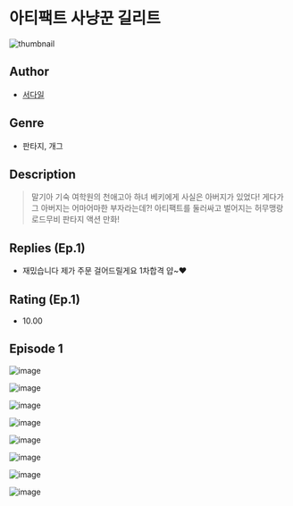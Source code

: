 # 아티팩트 사냥꾼 길리트
![thumbnail](https://image-comic.pstatic.net/user_contents_data/challenge_comic/2023/05/25/367120/upload_7234247081700975160_480x623.jpeg)

## Author
- [서다일](https://comic.naver.com/artistTitle?id=367120)

## Genre
- 판타지, 개그

## Description
> 말기아 기숙 여학원의 천애고아 하녀 베키에게 사실은 아버지가 있었다! 게다가 그 아버지는 어마어마한 부자라는데?! 아티팩트를 둘러싸고 벌어지는 허무맹랑 로드무비 판타지 액션 만화!

## Replies (Ep.1)
- 재밌습니다 제가 주문 걸어드릴게요 1차합격 얍~♥

## Rating (Ep.1)
- 10.00

## Episode 1
![image](https://image-comic.pstatic.net/user_contents_data/challenge_comic/2023/05/25/367120/upload_7089002480502124849.jpeg)

![image](https://image-comic.pstatic.net/user_contents_data/challenge_comic/2023/05/25/367120/upload_3631135382884869729.jpeg)

![image](https://image-comic.pstatic.net/user_contents_data/challenge_comic/2023/05/25/367120/upload_3919932882909488225.jpeg)

![image](https://image-comic.pstatic.net/user_contents_data/challenge_comic/2023/05/25/367120/upload_3906082554786309431.jpeg)

![image](https://image-comic.pstatic.net/user_contents_data/challenge_comic/2023/05/25/367120/upload_4050486909333878579.jpeg)

![image](https://image-comic.pstatic.net/user_contents_data/challenge_comic/2023/05/25/367120/upload_3977013148564022629.jpeg)

![image](https://image-comic.pstatic.net/user_contents_data/challenge_comic/2023/05/25/367120/upload_7366026856609822053.jpeg)

![image](https://image-comic.pstatic.net/user_contents_data/challenge_comic/2023/05/25/367120/upload_3474071236926072422.jpeg)
